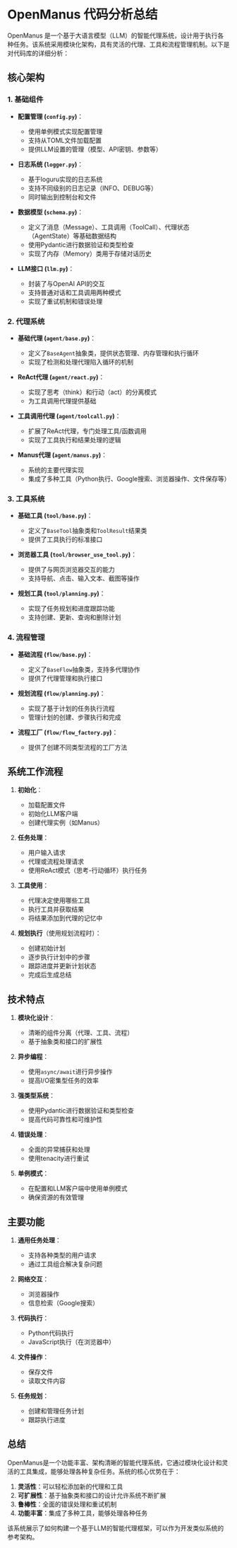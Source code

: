 # OpenManus 代码分析总结

OpenManus 是一个基于大语言模型（LLM）的智能代理系统，设计用于执行各种任务。该系统采用模块化架构，具有灵活的代理、工具和流程管理机制。以下是对代码库的详细分析：

## 核心架构

### 1. 基础组件

- **配置管理 (`config.py`)**：
  - 使用单例模式实现配置管理
  - 支持从TOML文件加载配置
  - 提供LLM设置的管理（模型、API密钥、参数等）

- **日志系统 (`logger.py`)**：
  - 基于loguru实现的日志系统
  - 支持不同级别的日志记录（INFO、DEBUG等）
  - 同时输出到控制台和文件

- **数据模型 (`schema.py`)**：
  - 定义了消息（Message）、工具调用（ToolCall）、代理状态（AgentState）等基础数据结构
  - 使用Pydantic进行数据验证和类型检查
  - 实现了内存（Memory）类用于存储对话历史

- **LLM接口 (`llm.py`)**：
  - 封装了与OpenAI API的交互
  - 支持普通对话和工具调用两种模式
  - 实现了重试机制和错误处理

### 2. 代理系统

- **基础代理 (`agent/base.py`)**：
  - 定义了`BaseAgent`抽象类，提供状态管理、内存管理和执行循环
  - 实现了检测和处理代理陷入循环的机制

- **ReAct代理 (`agent/react.py`)**：
  - 实现了思考（think）和行动（act）的分离模式
  - 为工具调用代理提供基础

- **工具调用代理 (`agent/toolcall.py`)**：
  - 扩展了ReAct代理，专门处理工具/函数调用
  - 实现了工具执行和结果处理的逻辑

- **Manus代理 (`agent/manus.py`)**：
  - 系统的主要代理实现
  - 集成了多种工具（Python执行、Google搜索、浏览器操作、文件保存等）

### 3. 工具系统

- **基础工具 (`tool/base.py`)**：
  - 定义了`BaseTool`抽象类和`ToolResult`结果类
  - 提供了工具执行的标准接口

- **浏览器工具 (`tool/browser_use_tool.py`)**：
  - 提供了与网页浏览器交互的能力
  - 支持导航、点击、输入文本、截图等操作

- **规划工具 (`tool/planning.py`)**：
  - 实现了任务规划和进度跟踪功能
  - 支持创建、更新、查询和删除计划

### 4. 流程管理

- **基础流程 (`flow/base.py`)**：
  - 定义了`BaseFlow`抽象类，支持多代理协作
  - 提供了代理管理和执行接口

- **规划流程 (`flow/planning.py`)**：
  - 实现了基于计划的任务执行流程
  - 管理计划的创建、步骤执行和完成

- **流程工厂 (`flow/flow_factory.py`)**：
  - 提供了创建不同类型流程的工厂方法

## 系统工作流程

1. **初始化**：
   - 加载配置文件
   - 初始化LLM客户端
   - 创建代理实例（如Manus）

2. **任务处理**：
   - 用户输入请求
   - 代理或流程处理请求
   - 使用ReAct模式（思考-行动循环）执行任务

3. **工具使用**：
   - 代理决定使用哪些工具
   - 执行工具并获取结果
   - 将结果添加到代理的记忆中

4. **规划执行**（使用规划流程时）：
   - 创建初始计划
   - 逐步执行计划中的步骤
   - 跟踪进度并更新计划状态
   - 完成后生成总结

## 技术特点

1. **模块化设计**：
   - 清晰的组件分离（代理、工具、流程）
   - 基于抽象类和接口的扩展性

2. **异步编程**：
   - 使用`async/await`进行异步操作
   - 提高I/O密集型任务的效率

3. **强类型系统**：
   - 使用Pydantic进行数据验证和类型检查
   - 提高代码可靠性和可维护性

4. **错误处理**：
   - 全面的异常捕获和处理
   - 使用tenacity进行重试

5. **单例模式**：
   - 在配置和LLM客户端中使用单例模式
   - 确保资源的有效管理

## 主要功能

1. **通用任务处理**：
   - 支持各种类型的用户请求
   - 通过工具组合解决复杂问题

2. **网络交互**：
   - 浏览器操作
   - 信息检索（Google搜索）

3. **代码执行**：
   - Python代码执行
   - JavaScript执行（在浏览器中）

4. **文件操作**：
   - 保存文件
   - 读取文件内容

5. **任务规划**：
   - 创建和管理任务计划
   - 跟踪执行进度

## 总结

OpenManus是一个功能丰富、架构清晰的智能代理系统，它通过模块化设计和灵活的工具集成，能够处理各种复杂任务。系统的核心优势在于：

1. **灵活性**：可以轻松添加新的代理和工具
2. **可扩展性**：基于抽象类和接口的设计允许系统不断扩展
3. **鲁棒性**：全面的错误处理和重试机制
4. **功能丰富**：集成了多种工具，能够处理各种任务

该系统展示了如何构建一个基于LLM的智能代理框架，可以作为开发类似系统的参考架构。
